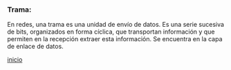 ### Trama:
En redes, una trama es una unidad de envío de datos. Es una serie sucesiva de bits, organizados en forma cíclica, que transportan información y que permiten en la recepción extraer esta información. Se encuentra en la capa de enlace de datos.

[inicio](README.md)
